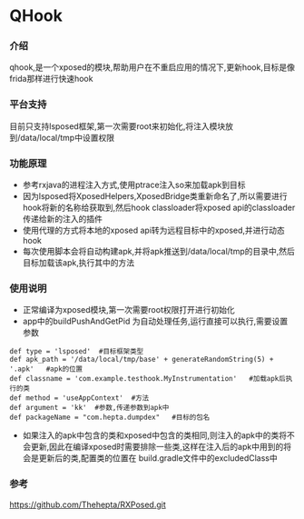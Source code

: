 
# QHook

### 介绍
qhook,是一个xposed的模块,帮助用户在不重启应用的情况下,更新hook,目标是像frida那样进行快速hook


### 平台支持
目前只支持lsposed框架,第一次需要root来初始化,将注入模块放到/data/local/tmp中设置权限



### 功能原理
+ 参考rxjava的进程注入方式,使用ptrace注入so来加载apk到目标
+ 因为lsposed将XposedHelpers,XposedBridge类重新命名了,所以需要进行hook将新的名称给获取到,然后hook classloader将xposed api的classloader传递给新的注入的插件
+ 使用代理的方式将本地的xposed api转为远程目标中的xposed,并进行动态hook
+ 每次使用脚本会将自动构建apk,并将apk推送到/data/local/tmp的目录中,然后目标加载该apk,执行其中的方法

### 使用说明
+ 正常编译为xposed模块,第一次需要root权限打开进行初始化
+ app中的buildPushAndGetPid 为自动处理任务,运行直接可以执行,需要设置参数
  <br/>
```
def type = 'lsposed'  #目标框架类型
def apk_path = '/data/local/tmp/base' + generateRandomString(5) + '.apk'   #apk的位置
def classname = 'com.example.testhook.MyInstrumentation'   #加载apk后执行的类
def method = 'useAppContext'  #方法
def argument = 'kk'  #参数,传递参数到apk中
def packageName = "com.hepta.dumpdex"   #目标的包名
```
+ 如果注入的apk中包含的类和xposed中包含的类相同,则注入的apk中的类将不会更新,因此在编译xposed时需要排除一些类,这样在注入后的apk中用到的将会是更新后的类,配置类的位置在 build.gradle文件中的excludedClass中



### 参考
https://github.com/Thehepta/RXPosed.git



